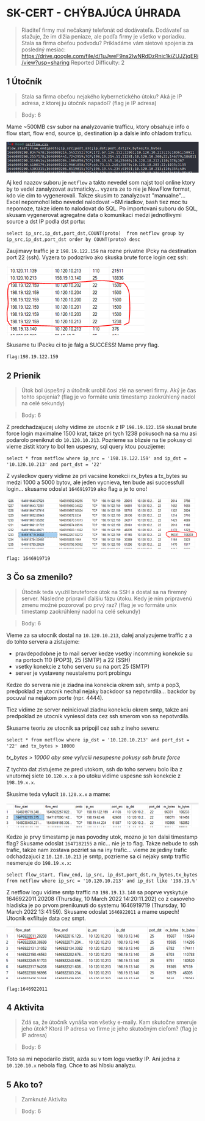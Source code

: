 # SK-CERT - CHÝBAJÚCA ÚHRADA
> Riaditeľ firmy mal nečakaný telefonát od dodávateľa. Dodávateľ sa sťažuje, že im dlžia peniaze, ale podľa firmy je všetko v poriadku. Stala sa firma obeťou podvodu? Prikladáme vám sietové spojenia za posledný mesiac: https://drive.google.com/file/d/1uJweF9ns2lwNRdDzRnic1kiZUJZjqERi/view?usp=sharing
Reported Difficulty: 2

## 1 Útočník
> Stala sa firma obeťou nejakého kybernetického útoku? Aká je IP adresa, z ktorej ju útočník napadol? (flag je IP adresa)

> Body: 6

Mame ~500MB csv subor na analyzovanie trafficu, ktory obsahuje info o flow start, flow end, source ip, destination ip a dalsie info ohladom traficu. 

![](images/2022-04-15-13-29-55.png)

Aj ked naazov suboru je `netflow` a takto nevedel som najst tool online ktory by to vedel zanalyzovat autmaticky... vyzera ze to nie je NewFlow format, kdo vie cim to vygenerovali. Takze skusim to zanalyzovat "manualne"... Excel nepomohol lebo nevedel nalodovat ~6M riadkov, bash tiez moc tu nepomoze, takze idem to nalodovat do SQL. Po importovani suboru do SQL, skusam vygenerovat agregatne data o komunikaci medzi jednotlivymi source a dst IP podla dst portu:

```
select ip_src,ip_dst,port_dst,COUNT(proto)  from netflow group by ip_src,ip_dst,port_dst order by COUNT(proto) desc
```

Zaujimavy traffic je z `198.19.122.159` na rozne privatne IPcky na destination port 22 (ssh). Vyzera to podozrivo ako skuska brute force login cez ssh:

![](images/2022-04-15-13-38-19.png)

Skusame tu IPecku ci to je falg a SUCCESS! Mame prvy flag.

```
flag:198.19.122.159
```

## 2 Prienik
> Útok bol úspešný a útočník urobil čosi zlé na serveri firmy. Aký je čas tohto spojenia? (flag je vo formáte unix timestamp zaokrúhlený nadol na celé sekundy)

> Body: 6

Z predchadzajucej ulohy vidime ze utocnik z IP `198.19.122.159` skusal brute force login maximalne 1500 krat, takze pri tych 1238 pokusoch na sa mu asi podarolo preniknut do `10.120.10.213`. Pozrieme sa blizsie na tie pokusy ci vieme zistit ktory to bol ten uspesny, sql query ktou pouzijeme:

```
select * from netflow where ip_src = '198.19.122.159' and ip_dst = '10.120.10.213' and port_dst = '22'
```
Z vysledkov query vidime ze pri vacsine konekcii rx_bytes a tx_bytes su medzi 1000 a 5000 bytov, ale jeden vycnieva, ten bude asi successfull login... skusame odoslat `1646919719` ako flag a je to ono!

![](images/2022-04-15-13-48-51.png)

```
flag: 1646919719
```

## 3 Čo sa zmenilo?
> Útočník teda využil bruteforce útok na SSH a dostal sa na firemný server. Následne pripravil ďalšiu fázu útoku. Kedy je ním pripravenú zmenu možné pozorovať po prvý raz? (flag je vo formáte unix timestamp zaokrúhlený nadol na celé sekundy)

> Body: 6

Vieme za sa utocnik dostal na `10.120.10.213`, dalej analyzujeme traffic z a do tohto servera a zistujeme:

* pravdepodobne je to mail server kedze vsetky incomming konekcie su na portoch 110 (POP3), 25 (SMTP) a 22 (SSH)
* vsetky konekcie z toho serveru su na port 25 (SMTP)
* server je vystaveny neustalemu port probingu

Kedze do servera nie je ziadna ina konekcia okrem ssh, smtp a pop3, predpoklad ze utocnik nechal nejaky backdoor sa nepotvrdila... backdor by pocuval na nejakom porte (npr. 4444). 

Tiez vidime ze server neinicioval ziadnu konekciu okrem smtp, takze ani predpoklad ze utocnik vyniesol data cez ssh smerom von sa nepotvrdila.

Skusame teoriu ze utocnik sa pripojil cez ssh z ineho severu:

```
select * from netflow where ip_dst = '10.120.10.213' and port_dst = '22' and tx_bytes > 10000
```
*tx_bytes > 10000 aby sme vylucili nesupesne pokusy ssh brute force*

Z tychto dat zistujeme ze pred utokom, ssh do toho serveru bolo iba z vnutornej siete `10.120.x.x` a po utoku vidime uspesne ssh konekcie z `198.19.x.x`.

Skusime teda vylucit `10.120.x.x` a mame:

![](images/2022-04-15-15-19-04.png)

Kedze je prvy timestamp je nas povodny utok, mozno je ten dalsi timestamp flag? Skusame odoslat `1647182155` a nic... nie je to flag. Takze nebude to ssh trafic, takze nam zostava pozriet sa na iny trafic... vieme ze jediny trafic odchadzajuci z `10.120.10.213` je smtp, pozrieme sa ci nejaky smtp traffic nesmeruje do `198.19.x.x`:

```
select flow_start, flow_end, ip_src, ip_dst,port_dst,rx_bytes,tx_bytes from netflow where ip_src = '10.120.10.213' and ip_dst like '198.19.%'
```

Z netflow logu vidime smtp traffic na `198.19.13.140` sa poprve vyskytuje 1646922011.20208 (Thursday, 10 March 2022 14:20:11.202) co z casoveho hladiska je po prvom prenikunuti do systemu 1646919719 (Thursday, 10 March 2022 13:41:59).
Skusame odoslat `1646922011` a mame uspech! Utocnik exfiltuje data cez smpt.

![](images/2022-04-15-16-06-26.png)

```
flag:1646922011
```

## 4 Aktivita
> Zdá sa, že útočník vynáša von všetky e-maily. Kam skutočne smeruje jeho útok? Ktorá IP adresa vo firme je jeho skutočným cieľom? (flag je IP adresa)

> Body: 6

Toto sa mi nepodarilo zistit, azda su v tom logu vsetky IP. Ani jedna z `10.120.10.x` nebola flag. Chce to asi hlbsiu analyzu.

## 5 Ako to?
> Zamknuté Aktivita

> Body: 6